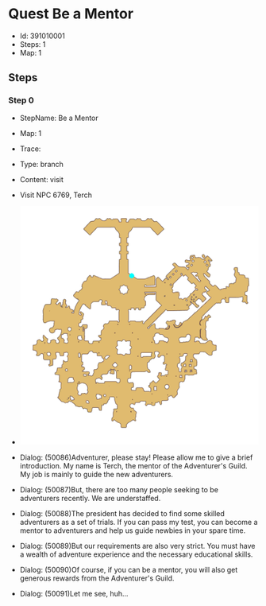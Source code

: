 # Quest Be a Mentor

- Id: 391010001
- Steps: 1
- Map: 1

## Steps

### Step 0
- StepName:  Be a Mentor
- Map:  1
- Trace:  
- Type:  branch
- Content:  visit
- Visit NPC 6769, Terch

- ![images/391010001_0.png](images/391010001_0.png)
- Dialog: (50086)Adventurer, please stay! Please allow me to give a brief introduction. My name is Terch, the mentor of the Adventurer's Guild. My job is mainly to guide the new adventurers.
- Dialog: (50087)But, there are too many people seeking to be adventurers recently. We are understaffed.
- Dialog: (50088)The president has decided to find some skilled adventurers as a set of trials. If you can pass my test, you can become a mentor to adventurers and help us guide newbies in your spare time.
- Dialog: (50089)But our requirements are also very strict. You must have a wealth of adventure experience and the necessary educational skills.
- Dialog: (50090)Of course, if you can be a mentor, you will also get generous rewards from the Adventurer's Guild.
- Dialog: (50091)Let me see, huh...


